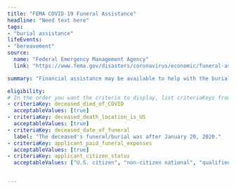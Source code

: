 ```yaml
---
title: "FEMA COVID-19 Funeral Assistance"
headline: "Need text here"
tags: 
- "burial assistance"
lifeEvents: 
- "bereavement"
source:
  name: "Federal Emergency Management Agency"
  link: "https://www.fema.gov/disasters/coronavirus/economic/funeral-assistance"

summary: "Financial assistance may be available to help with the burial and funeral costs for people who died of COVID-19."

eligibility:
# In the order you want the criteria to display, list criteriaKeys from the csv here, each followed by a comma-separated list of which values indicate eligibility for that criteria. Wrap individual values in quotes if they have inner commas.
- criteriaKey: deceased_died_of_COVID
  acceptableValues: [true]
- criteriaKey: deceased_death_location_is_US
  acceptableValues: [true]
- criteriaKey: deceased_date_of_funeral
  label: "The deceased's funeral/burial was after January 20, 2020."
- criteriaKey: applicant_paid_funeral_expenses
  acceptableValues: [true]
- criteriaKey: applicant_citizen_status
  acceptableValues: ["U.S. citizen", "non-citizen national", "qualified alien"]


---
```

